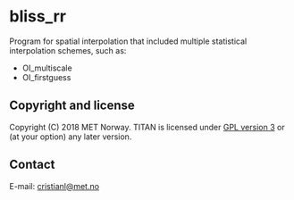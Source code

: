 # bliss_rr

Program for spatial interpolation that included multiple statistical interpolation schemes, such as:

* OI_multiscale
* OI_firstguess


Copyright and license
---------------------
Copyright (C) 2018 MET Norway. TITAN is licensed under [GPL
version 3](https://github.com/metno/TITAN/blob/master/LICENSE) or (at
your option) any later version.

Contact
-------
E-mail: cristianl@met.no
